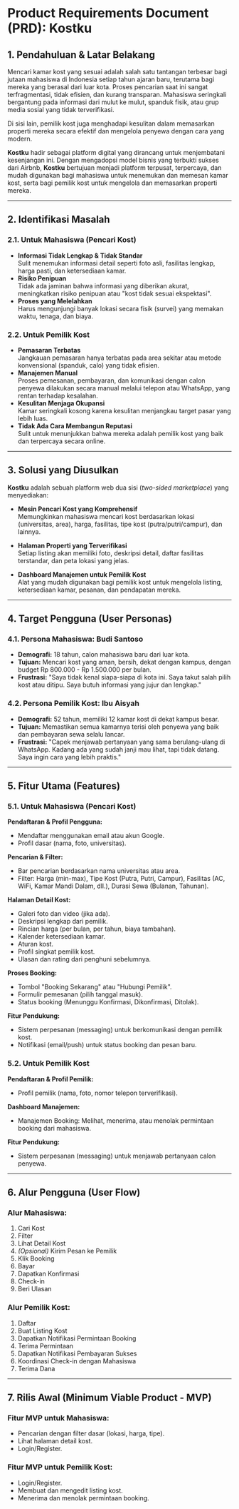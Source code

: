 # Product Requirements Document (PRD): Kostku

## 1. Pendahuluan & Latar Belakang
Mencari kamar kost yang sesuai adalah salah satu tantangan terbesar bagi jutaan mahasiswa di Indonesia setiap tahun ajaran baru, terutama bagi mereka yang berasal dari luar kota. Proses pencarian saat ini sangat terfragmentasi, tidak efisien, dan kurang transparan. Mahasiswa seringkali bergantung pada informasi dari mulut ke mulut, spanduk fisik, atau grup media sosial yang tidak terverifikasi.

Di sisi lain, pemilik kost juga menghadapi kesulitan dalam memasarkan properti mereka secara efektif dan mengelola penyewa dengan cara yang modern.

**Kostku** hadir sebagai platform digital yang dirancang untuk menjembatani kesenjangan ini. Dengan mengadopsi model bisnis yang terbukti sukses dari Airbnb, **Kostku** bertujuan menjadi platform terpusat, terpercaya, dan mudah digunakan bagi mahasiswa untuk menemukan dan memesan kamar kost, serta bagi pemilik kost untuk mengelola dan memasarkan properti mereka.

---

## 2. Identifikasi Masalah

### 2.1. Untuk Mahasiswa (Pencari Kost)
- **Informasi Tidak Lengkap & Tidak Standar**  
  Sulit menemukan informasi detail seperti foto asli, fasilitas lengkap, harga pasti, dan ketersediaan kamar.
- **Risiko Penipuan**  
  Tidak ada jaminan bahwa informasi yang diberikan akurat, meningkatkan risiko penipuan atau "kost tidak sesuai ekspektasi".
- **Proses yang Melelahkan**  
  Harus mengunjungi banyak lokasi secara fisik (survei) yang memakan waktu, tenaga, dan biaya.

### 2.2. Untuk Pemilik Kost
- **Pemasaran Terbatas**  
  Jangkauan pemasaran hanya terbatas pada area sekitar atau metode konvensional (spanduk, calo) yang tidak efisien.
- **Manajemen Manual**  
  Proses pemesanan, pembayaran, dan komunikasi dengan calon penyewa dilakukan secara manual melalui telepon atau WhatsApp, yang rentan terhadap kesalahan.
- **Kesulitan Menjaga Okupansi**  
  Kamar seringkali kosong karena kesulitan menjangkau target pasar yang lebih luas.
- **Tidak Ada Cara Membangun Reputasi**  
  Sulit untuk menunjukkan bahwa mereka adalah pemilik kost yang baik dan terpercaya secara online.

---

## 3. Solusi yang Diusulkan
**Kostku** adalah sebuah platform web dua sisi (*two-sided marketplace*) yang menyediakan:

- **Mesin Pencari Kost yang Komprehensif**  
  Memungkinkan mahasiswa mencari kost berdasarkan lokasi (universitas, area), harga, fasilitas, tipe kost (putra/putri/campur), dan lainnya.
  
- **Halaman Properti yang Terverifikasi**  
  Setiap listing akan memiliki foto, deskripsi detail, daftar fasilitas terstandar, dan peta lokasi yang jelas.
  
- **Dashboard Manajemen untuk Pemilik Kost**  
  Alat yang mudah digunakan bagi pemilik kost untuk mengelola listing, ketersediaan kamar, pesanan, dan pendapatan mereka.

---

## 4. Target Pengguna (User Personas)

### 4.1. Persona Mahasiswa: Budi Santoso
- **Demografi:** 18 tahun, calon mahasiswa baru dari luar kota.
- **Tujuan:** Mencari kost yang aman, bersih, dekat dengan kampus, dengan budget Rp 800.000 - Rp 1.500.000 per bulan.
- **Frustrasi:** "Saya tidak kenal siapa-siapa di kota ini. Saya takut salah pilih kost atau ditipu. Saya butuh informasi yang jujur dan lengkap."

### 4.2. Persona Pemilik Kost: Ibu Aisyah
- **Demografi:** 52 tahun, memiliki 12 kamar kost di dekat kampus besar.
- **Tujuan:** Memastikan semua kamarnya terisi oleh penyewa yang baik dan pembayaran sewa selalu lancar.
- **Frustrasi:** "Capek menjawab pertanyaan yang sama berulang-ulang di WhatsApp. Kadang ada yang sudah janji mau lihat, tapi tidak datang. Saya ingin cara yang lebih praktis."

---

## 5. Fitur Utama (Features)

### 5.1. Untuk Mahasiswa (Pencari Kost)

**Pendaftaran & Profil Pengguna:**
- Mendaftar menggunakan email atau akun Google.
- Profil dasar (nama, foto, universitas).

**Pencarian & Filter:**
- Bar pencarian berdasarkan nama universitas atau area.
- Filter: Harga (min-max), Tipe Kost (Putra, Putri, Campur), Fasilitas (AC, WiFi, Kamar Mandi Dalam, dll.), Durasi Sewa (Bulanan, Tahunan).

**Halaman Detail Kost:**
- Galeri foto dan video (jika ada).
- Deskripsi lengkap dari pemilik.
- Rincian harga (per bulan, per tahun, biaya tambahan).
- Kalender ketersediaan kamar.
- Aturan kost.
- Profil singkat pemilik kost.
- Ulasan dan rating dari penghuni sebelumnya.

**Proses Booking:**
- Tombol "Booking Sekarang" atau "Hubungi Pemilik".
- Formulir pemesanan (pilih tanggal masuk).
- Status booking (Menunggu Konfirmasi, Dikonfirmasi, Ditolak).

**Fitur Pendukung:**
- Sistem perpesanan (messaging) untuk berkomunikasi dengan pemilik kost.
- Notifikasi (email/push) untuk status booking dan pesan baru.

### 5.2. Untuk Pemilik Kost

**Pendaftaran & Profil Pemilik:**
- Profil pemilik (nama, foto, nomor telepon terverifikasi).

**Dashboard Manajemen:**
- Manajemen Booking: Melihat, menerima, atau menolak permintaan booking dari mahasiswa.

**Fitur Pendukung:**
- Sistem perpesanan (messaging) untuk menjawab pertanyaan calon penyewa.

---

## 6. Alur Pengguna (User Flow)

### Alur Mahasiswa:
1. Cari Kost  
2. Filter  
3. Lihat Detail Kost  
4. *(Opsional)* Kirim Pesan ke Pemilik  
5. Klik Booking  
6. Bayar  
7. Dapatkan Konfirmasi  
8. Check-in  
9. Beri Ulasan

### Alur Pemilik Kost:
1. Daftar  
2. Buat Listing Kost  
3. Dapatkan Notifikasi Permintaan Booking  
4. Terima Permintaan  
5. Dapatkan Notifikasi Pembayaran Sukses  
6. Koordinasi Check-in dengan Mahasiswa  
7. Terima Dana

---

## 7. Rilis Awal (Minimum Viable Product - MVP)

### Fitur MVP untuk Mahasiswa:
- Pencarian dengan filter dasar (lokasi, harga, tipe).
- Lihat halaman detail kost.
- Login/Register.

### Fitur MVP untuk Pemilik Kost:
- Login/Register.
- Membuat dan mengedit listing kost.
- Menerima dan menolak permintaan booking.
